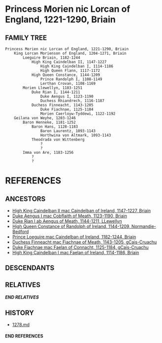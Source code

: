 # Princess Morien nic Lorcan of England, 1221-1290, Briain

## FAMILY TREE
```
Princess Morien nic Lorcan of England, 1221-1290, Briain
    King Lorcan Morienson of England, 1204-1271, Briain
        Loeguire Briain, 1182-1244
            High King Caindelban II, 1147-1227
                High King Caindelban I, 1114-1186
                High Queen Flann, 1117-1172
            High Queen Constance, 1144-1209
                Prince Randolph I, 1108-1149
                Lerthan Crovan, 1108-1169
        Morien Llewellyn, 1183-1251
            Duke Rian I, 1144-1211
                Duke Aengus I, 1123-1190
                Duchess Rhiandrech, 1116-1187
            Duchess Finneacht, 1143-1205
                Duke Fiachnae, 1125-1184
                Morien Caerloyw-Tyddewi, 1122-1192
    Geilana von Weyhe, 1203-1246
        Baron Henneke, 1181-1252
            Baron Hans, 1128-1183
                Baron Laurentz, 1093-1143
                Horthwina von Altmark, 1093-1143
            Theodrada von Wittenberg
                ?
                ?
        Imma von Are, 1183-1256
            ?
            ?
```


# REFERENCES

## ANCESTORS
* [High King Caindelban II mac Caindelban of Ireland, 1147-1227, Briain](caindelban_ii_mac_caindelban_1147.md)
* [Duke Aengus I mac Cobflaith of Meath, 1123-1190, Briain](aengus_i_mac_cobflaith_1123.md)
* [Duke Rian I ab Aengus of Meath, 1144-1211, LLewellyn](rian_i_ab_aengus_1144.md)
* [High Queen Constance of Randolph of Ireland, 1144-1209, Normandie-Bedford](constance_randolph_1144.md)
* [Prince Loeguire mac Caindelban of Ireland, 1182-1244, Briain](loeguire_mac_caindelban_1182.md)
* [Duchess Finneacht mac Fiachnae of Meath, 1143-1205, gCais-Cruachu](finneacht_mac_fiachnae_1143.md)
* [Duke Fiachnae mac Faelan of Connacht, 1125-1184, gCais-Cruachu](fiachnae_mac_faelan_1125.md)
* [High King Caindelban I mac Faelan of Ireland, 1114-1186, Briain](caindelban_i_mac_faelan_1114.md)

## DESCENDANTS

## RELATIVES

##### END RELATIVES 
## HISTORY
* [1278.md](../h/1278.md)

#### END REFERENCES
